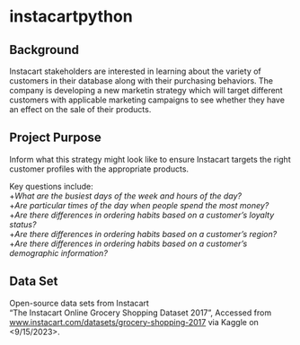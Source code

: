 # instacartpython

## Background
Instacart stakeholders are interested in learning about the variety of customers in their database along with their purchasing behaviors. The company is developing a new marketin strategy which will target
different customers with applicable marketing campaigns to see whether they have an effect on the sale of their products.

## Project Purpose
Inform what this strategy might look like to ensure Instacart targets the right customer profiles with the appropriate products.  

Key questions include:  
+_What are the busiest days of the week and hours of the day?_  
+_Are particular times of the day when people spend the most money?_  
+_Are there differences in ordering habits based on a customer’s loyalty status?_  
+_Are there differences in ordering habits based on a customer’s region?_  
+_Are there differences in ordering habits based on a customer’s demographic information?_  

## Data Set
Open-source data sets from Instacart  
“The Instacart Online Grocery Shopping
Dataset 2017”, Accessed from www.instacart.com/datasets/grocery-shopping-2017
via Kaggle on <9/15/2023>.
